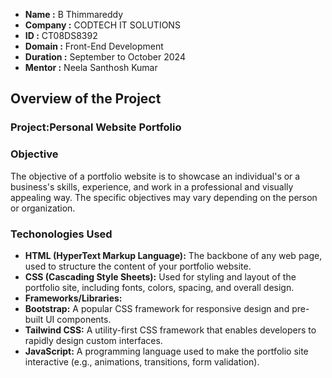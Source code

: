 - **Name :** B Thimmareddy 
- **Company :** CODTECH IT SOLUTIONS
- **ID :** CT08DS8392
- **Domain :** Front-End Development
- **Duration :** September to October 2024
- **Mentor :** Neela Santhosh Kumar 

## Overview of the Project
### Project:Personal Website Portfolio
### Objective
The objective of a portfolio website is to showcase an individual's or a business's skills, experience, and work in a professional and visually appealing way. The specific objectives may vary depending on the person or organization.
### Techonologies Used
- **HTML (HyperText Markup Language):** The backbone of any web page, used to structure the content of your portfolio website.
- **CSS (Cascading Style Sheets):** Used for styling and layout of the portfolio site, including fonts, colors, spacing, and overall design.
- **Frameworks/Libraries:**
- **Bootstrap:** A popular CSS framework for responsive design and pre-built UI components.
- **Tailwind CSS:** A utility-first CSS framework that enables developers to rapidly design custom interfaces.
- **JavaScript:** A programming language used to make the portfolio site interactive (e.g., animations, transitions, form validation).

